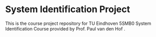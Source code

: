 # System Identification Project

This is the course project repository for TU Eindhoven 5SMB0 System Identification Course provided by Prof. Paul van den Hof .



